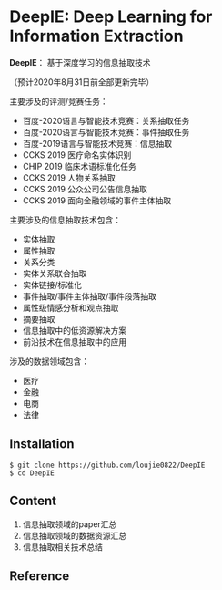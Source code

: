 # DeepIE: Deep Learning  for Information Extraction 
**DeepIE**： 基于深度学习的信息抽取技术

（预计2020年8月31日前全部更新完毕）

主要涉及的评测/竞赛任务：

- 百度-2020语言与智能技术竞赛：关系抽取任务
- 百度-2020语言与智能技术竞赛：事件抽取任务
- 百度-2019语言与智能技术竞赛：信息抽取
- CCKS 2019 医疗命名实体识别
- CHIP 2019 临床术语标准化任务
- CCKS 2019 人物关系抽取
- CCKS 2019 公众公司公告信息抽取
- CCKS 2019 面向金融领域的事件主体抽取

主要涉及的信息抽取技术包含：

- 实体抽取
- 属性抽取
- 关系分类
- 实体关系联合抽取
- 实体链接/标准化
- 事件抽取/事件主体抽取/事件段落抽取
- 属性级情感分析和观点抽取
- 摘要抽取
- 信息抽取中的低资源解决方案
- 前沿技术在信息抽取中的应用

涉及的数据领域包含：

- 医疗
- 金融
- 电商
- 法律

## Installation

```shell
$ git clone https://github.com/loujie0822/DeepIE
$ cd DeepIE
```

## Content 

1. 信息抽取领域的paper汇总
2. 信息抽取领域的数据资源汇总
3. 信息抽取相关技术总结

## Reference
